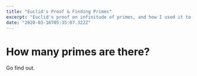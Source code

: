 ```yaml
---
title: "Euclid's Proof & Finding Primes"
excerpt: "Euclid's proof on infinitude of primes, and how I used it to make a prime generator."
date: "2020-03-16T05:35:07.322Z"
---
```


# How many primes are there?

Go find out.
